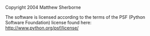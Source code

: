 Copyright 2004 Matthew Sherborne

The software is licensed according to the terms of the PSF (Python Software Foundation) license found here: http://www.python.org/psf/license/